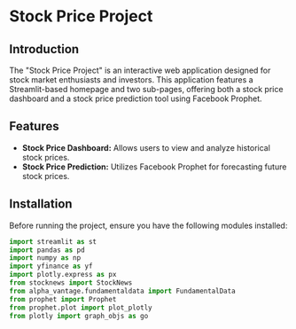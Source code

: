 # Stock Price Project

## Introduction
The "Stock Price Project" is an interactive web application designed for stock market enthusiasts and investors. This application features a Streamlit-based homepage and two sub-pages, offering both a stock price dashboard and a stock price prediction tool using Facebook Prophet.

## Features
- **Stock Price Dashboard:** Allows users to view and analyze historical stock prices.
- **Stock Price Prediction:** Utilizes Facebook Prophet for forecasting future stock prices.

## Installation
Before running the project, ensure you have the following modules installed:
```python
import streamlit as st
import pandas as pd
import numpy as np
import yfinance as yf
import plotly.express as px
from stocknews import StockNews
from alpha_vantage.fundamentaldata import FundamentalData
from prophet import Prophet
from prophet.plot import plot_plotly
from plotly import graph_objs as go
